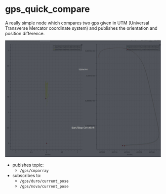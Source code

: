 # gps_quick_compare
A really simple node which compares two gps given in UTM (Universal Transverse Mercator coordinate system) and publishes the orientation and position difference.

![a](img/gpsexample.gif)

 * pubishes topic: 
   * `/gps/cmparray`
 * subscribes to: 
   * `/gps/duro/current_pose`
   * `/gps/nova/current_pose`
